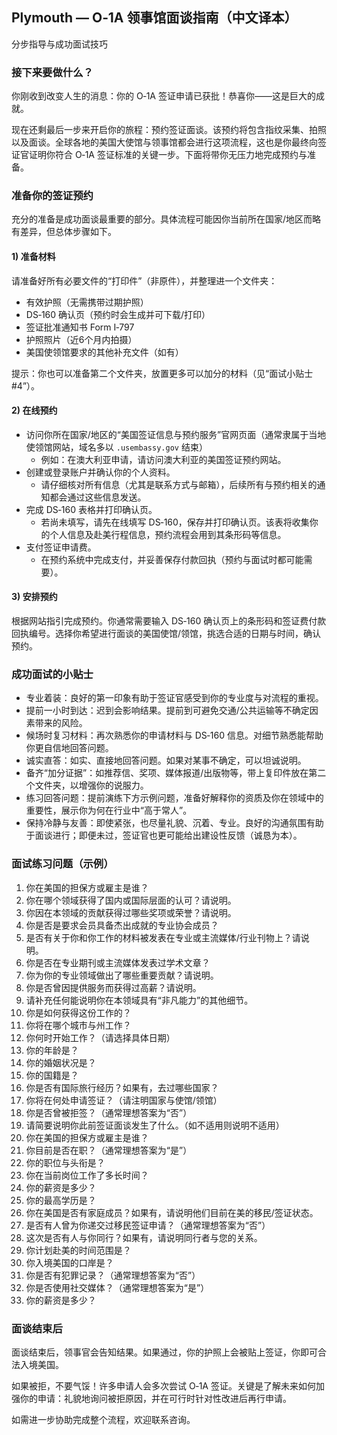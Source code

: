 ## Plymouth — O‑1A 领事馆面谈指南（中文译本）

分步指导与成功面试技巧

### 接下来要做什么？
你刚收到改变人生的消息：你的 O‑1A 签证申请已获批！恭喜你——这是巨大的成就。

现在还剩最后一步来开启你的旅程：预约签证面谈。该预约将包含指纹采集、拍照以及面谈。全球各地的美国大使馆与领事馆都会进行这项流程，这也是你最终向签证官证明你符合 O‑1A 签证标准的关键一步。下面将带你无压力地完成预约与准备。

### 准备你的签证预约
充分的准备是成功面谈最重要的部分。具体流程可能因你当前所在国家/地区而略有差异，但总体步骤如下。

#### 1) 准备材料
请准备好所有必要文件的“打印件”（非原件），并整理进一个文件夹：
- 有效护照（无需携带过期护照）
- DS‑160 确认页（预约时会生成并可下载/打印）
- 签证批准通知书 Form I‑797
- 护照照片（近6个月内拍摄）
- 美国使领馆要求的其他补充文件（如有）

提示：你也可以准备第二个文件夹，放置更多可以加分的材料（见“面试小贴士 #4”）。

#### 2) 在线预约
- 访问你所在国家/地区的“美国签证信息与预约服务”官网页面（通常隶属于当地使领馆网站，域名多以 `.usembassy.gov` 结束）
  - 例如：在澳大利亚申请，请访问澳大利亚的美国签证预约网站。
- 创建或登录账户并确认你的个人资料。
  - 请仔细核对所有信息（尤其是联系方式与邮箱），后续所有与预约相关的通知都会通过这些信息发送。
- 完成 DS‑160 表格并打印确认页。
  - 若尚未填写，请先在线填写 DS‑160，保存并打印确认页。该表将收集你的个人信息及赴美行程信息，预约流程会用到其条形码等信息。
- 支付签证申请费。
  - 在预约系统中完成支付，并妥善保存付款回执（预约与面试时都可能需要）。

#### 3) 安排预约
根据网站指引完成预约。你通常需要输入 DS‑160 确认页上的条形码和签证费付款回执编号。选择你希望进行面谈的美国使馆/领馆，挑选合适的日期与时间，确认预约。

### 成功面试的小贴士
- 专业着装：良好的第一印象有助于签证官感受到你的专业度与对流程的重视。
- 提前一小时到达：迟到会影响结果。提前到可避免交通/公共运输等不确定因素带来的风险。
- 候场时复习材料：再次熟悉你的申请材料与 DS‑160 信息。对细节熟悉能帮助你更自信地回答问题。
- 诚实直答：如实、直接地回答问题。如果对某事不确定，可以坦诚说明。
- 备齐“加分证据”：如推荐信、奖项、媒体报道/出版物等，带上复印件放在第二个文件夹，以增强你的说服力。
- 练习回答问题：提前演练下方示例问题，准备好解释你的资质及你在领域中的重要性，展示你为何在行业中“高于常人”。
- 保持冷静与友善：即使紧张，也尽量礼貌、沉着、专业。良好的沟通氛围有助于面谈进行；即便未过，签证官也更可能给出建设性反馈（诚恳为本）。

### 面试练习问题（示例）
1. 你在美国的担保方或雇主是谁？
2. 你在哪个领域获得了国内或国际层面的认可？请说明。
3. 你因在本领域的贡献获得过哪些奖项或荣誉？请说明。
4. 你是否是要求会员具备杰出成就的专业协会成员？
5. 是否有关于你和你工作的材料被发表在专业或主流媒体/行业刊物上？请说明。
6. 你是否在专业期刊或主流媒体发表过学术文章？
7. 你为你的专业领域做出了哪些重要贡献？请说明。
8. 你是否曾因提供服务而获得过高薪？请说明。
9. 请补充任何能说明你在本领域具有“非凡能力”的其他细节。
10. 你是如何获得这份工作的？
11. 你将在哪个城市与州工作？
12. 你何时开始工作？（请选择具体日期）
13. 你的年龄是？
14. 你的婚姻状况是？
15. 你的国籍是？
16. 你是否有国际旅行经历？如果有，去过哪些国家？
17. 你将在何处申请签证？（请注明国家与使馆/领馆）
18. 你是否曾被拒签？（通常理想答案为“否”）
19. 请简要说明你此前签证面谈发生了什么。（如不适用则说明不适用）
20. 你在美国的担保方或雇主是谁？
21. 你目前是否在职？（通常理想答案为“是”）
22. 你的职位与头衔是？
23. 你在当前岗位工作了多长时间？
24. 你的薪资是多少？
25. 你的最高学历是？
26. 你在美国是否有家庭成员？如果有，请说明他们目前在美的移民/签证状态。
27. 是否有人曾为你递交过移民签证申请？（通常理想答案为“否”）
28. 这次是否有人与你同行？如果有，请说明同行者与您的关系。
29. 你计划赴美的时间范围是？
30. 你入境美国的口岸是？
31. 你是否有犯罪记录？（通常理想答案为“否”）
32. 你是否使用社交媒体？（通常理想答案为“是”）
33. 你的薪资是多少？

### 面谈结束后
面谈结束后，领事官会告知结果。如果通过，你的护照上会被贴上签证，你即可合法入境美国。

如果被拒，不要气馁！许多申请人会多次尝试 O‑1A 签证。关键是了解未来如何加强你的申请：礼貌地询问被拒原因，并在可行时针对性改进后再行申请。

如需进一步协助完成整个流程，欢迎联系咨询。

